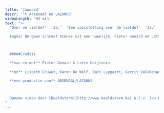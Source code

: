 ```yaml
---
title: 'Jawoord'
descr: '’t Arsenaal en LAZARUS'
videoLength: '93 min'
text: ">-
  ‘Over de liefde?’  ‘Ja.’  ‘Een voorstelling over de liefde?’  ‘Ja.’  ‘Tussen man en vrouw?’  ‘Ja.’  ‘Klinkt moeilijk.’  ‘Ja.’  ‘Maar moeilijk gaat ook?’  (denkt na) ‘Ja.’  ‘Zal het desondanks een beetje grappig zijn?’ ‘Desondanks?’  ‘Omdat het zo serieus is…’  ‘Vind jij de liefde serieus?’  ‘Ik stel de vragen.’  ‘Ja.’  ‘Ook om te lachen dus?’  ‘Ja.’  ‘Zeg jij ook soms ‘nee’?’  ‘Ja.’

  Ingmar Bergman schreef Scènes uit een huwelijk. Pieter Genard en Lotte Heijtenis schrijven hetzelfde stuk opnieuw. Ze delen een liefde voor vragen. En ze zijn het eens over een heleboel dingen maar vooral over het feit dat elke keuze die je maakt ook wel eens de foute kan zijn. ‘Nee’ zeggen kunnen ze tamelijk goed, ‘ja’ zeggen is lastiger. Deze voorstelling, omdat ze daar iets aan wilden doen.In den beginne was het woord. En het woord was ja.

  ‍

  #####Credits

  **van en met** Pieter Genard & Lotte Heijtenis
  
  **en** Lisbeth Gruwez, Karen De Wolf, Bart Luypaert, Gerrit Valckenaers, Geert Waegeman, Rutger Mollen, Jonas De Smet

  **een productie van** ARSENAAL/LAZARUS

  ‍

  Opname video door [Beeldstorm](http://www.beeldstorm.be) o.l.v. Jan Bosteels
"
---
```

